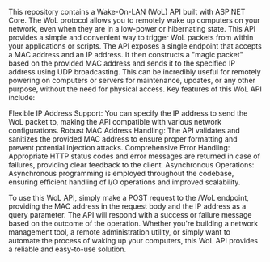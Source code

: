 This repository contains a Wake-On-LAN (WoL) API built with ASP.NET Core. The WoL protocol allows you to remotely wake up computers on your network, even when they are in a low-power or hibernating state. This API provides a simple and convenient way to trigger WoL packets from within your applications or scripts.
The API exposes a single endpoint that accepts a MAC address and an IP address. It then constructs a "magic packet" based on the provided MAC address and sends it to the specified IP address using UDP broadcasting. This can be incredibly useful for remotely powering on computers or servers for maintenance, updates, or any other purpose, without the need for physical access.
Key features of this WoL API include:

Flexible IP Address Support: You can specify the IP address to send the WoL packet to, making the API compatible with various network configurations.
Robust MAC Address Handling: The API validates and sanitizes the provided MAC address to ensure proper formatting and prevent potential injection attacks.
Comprehensive Error Handling: Appropriate HTTP status codes and error messages are returned in case of failures, providing clear feedback to the client.
Asynchronous Operations: Asynchronous programming is employed throughout the codebase, ensuring efficient handling of I/O operations and improved scalability.

To use this WoL API, simply make a POST request to the /WoL endpoint, providing the MAC address in the request body and the IP address as a query parameter. The API will respond with a success or failure message based on the outcome of the operation.
Whether you're building a network management tool, a remote administration utility, or simply want to automate the process of waking up your computers, this WoL API provides a reliable and easy-to-use solution.
